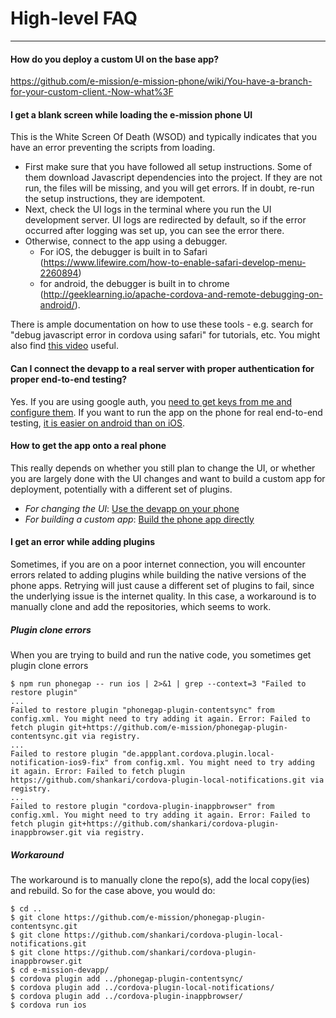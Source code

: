 # High-level FAQ
---

#### How do you deploy a custom UI on the base app? ####
https://github.com/e-mission/e-mission-phone/wiki/You-have-a-branch-for-your-custom-client.-Now-what%3F

#### I get a blank screen while loading the e-mission phone UI ####
This is the White Screen Of Death (WSOD) and typically indicates that you have an error preventing the scripts from loading.
- First make sure that you have followed all setup instructions. Some of them download Javascript dependencies into the project. If they are not run, the files will be missing, and you will get errors. If in doubt, re-run the setup instructions, they are idempotent.
- Next, check the UI logs in the terminal where you run the UI development server. UI logs are redirected by default, so if the error occurred after logging was set up, you can see the error there.
- Otherwise, connect to the app using a debugger.
  - For iOS, the debugger is built in to Safari (https://www.lifewire.com/how-to-enable-safari-develop-menu-2260894)
  - for android, the debugger is built in to chrome (http://geeklearning.io/apache-cordova-and-remote-debugging-on-android/).
  
There is ample documentation on how to use these tools - e.g. search for "debug javascript error in cordova using safari" for tutorials, etc. You might also find [this video](https://people.eecs.berkeley.edu/~shankari/syntax_error_wsod.mov) useful.

#### Can I connect the devapp to a real server with proper authentication for proper end-to-end testing? ####
Yes. If you are using google auth, you [need to get keys from me and configure them](https://github.com/e-mission/e-mission-server/wiki/Configuring-authentication#more-detailsfaq). If you want to run the app on the phone for real end-to-end testing, [it is easier on android than on iOS]().

#### How to get the app onto a real phone ####
This really depends on whether you still plan to change the UI, or whether you are largely done with the UI changes and want to build a custom app for deployment, potentially with a different set of plugins.
- *For changing the UI*: [Use the devapp on your phone](https://github.com/e-mission/e-mission-devapp/blob/master/README.md#installing-on-a-real-phone)
- *For building a custom app*: [Build the phone app directly](https://github.com/e-mission/e-mission-phone/blob/master/README.md#updating-the-e-mission--plugins-or-adding-new-plugins)

#### I get an error while adding plugins ####

Sometimes, if you are on a poor internet connection, you will encounter errors related to adding plugins while building the native versions of the phone apps. Retrying will just cause a different set of plugins to fail, since the underlying issue is the internet quality. In this case, a workaround is to manually clone and add the repositories, which seems to work.

##### Plugin clone errors #####

When you are trying to build and run the native code, you sometimes get plugin clone errors

```
$ npm run phonegap -- run ios | 2>&1 | grep --context=3 "Failed to restore plugin"
...
Failed to restore plugin "phonegap-plugin-contentsync" from config.xml. You might need to try adding it again. Error: Failed to fetch plugin git+https://github.com/e-mission/phonegap-plugin-contentsync.git via registry.
...
Failed to restore plugin "de.appplant.cordova.plugin.local-notification-ios9-fix" from config.xml. You might need to try adding it again. Error: Failed to fetch plugin https://github.com/shankari/cordova-plugin-local-notifications.git via registry.
...
Failed to restore plugin "cordova-plugin-inappbrowser" from config.xml. You might need to try adding it again. Error: Failed to fetch plugin git+https://github.com/shankari/cordova-plugin-inappbrowser.git via registry.
```
##### Workaround #####

The workaround is to manually clone the repo(s), add the local copy(ies) and rebuild. So for the case above, you would do:

```
$ cd ..
$ git clone https://github.com/e-mission/phonegap-plugin-contentsync.git
$ git clone https://github.com/shankari/cordova-plugin-local-notifications.git
$ git clone https://github.com/shankari/cordova-plugin-inappbrowser.git
$ cd e-mission-devapp/
$ cordova plugin add ../phonegap-plugin-contentsync/
$ cordova plugin add ../cordova-plugin-local-notifications/
$ cordova plugin add ../cordova-plugin-inappbrowser/
$ cordova run ios
```
